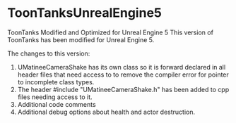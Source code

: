 # ToonTanksUnrealEngine5
 ToonTanks Modified and Optimized for Unreal Engine 5
 This version of ToonTanks has been modified for Unreal Engine 5. 

 The changes to this version: 

 1. UMatineeCameraShake has its own class so it is forward declared in all header files that need access to to remove the compiler error for pointer to incomplete class types.
 2. The header #include "UMatineeCameraShake.h" has been added to cpp files needing access to it.
 3. Additional code comments 
 4. Additional debug options about health and actor destruction. 
 
